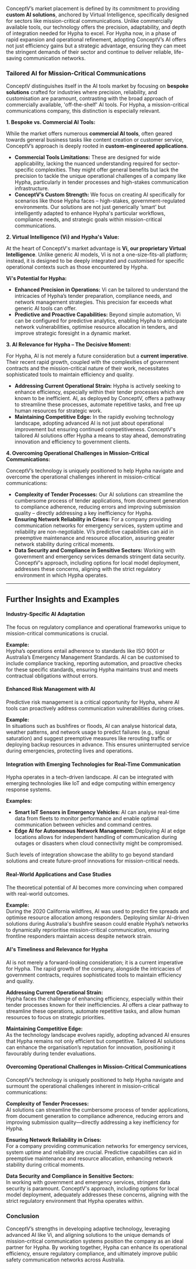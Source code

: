 
ConceptV’s market placement is defined by its commitment to providing **custom AI solutions**, anchored by Virtual Intelligence, specifically designed for sectors like mission-critical communications. Unlike commercially available tools, our technology offers the precision, adaptability, and depth of integration needed for Hypha to excel.  For Hypha now, in a phase of rapid expansion and operational refinement, adopting ConceptV’s AI offers not just efficiency gains but a strategic advantage, ensuring they can meet the stringent demands of their sector and continue to deliver reliable, life-saving communication networks.

### Tailored AI for Mission-Critical Communications

ConceptV distinguishes itself in the AI tools market by focusing on **bespoke solutions** crafted for industries where precision, reliability, and customisation are paramount, contrasting with the broad approach of commercially available, 'off-the-shelf' AI tools.  For Hypha, a mission-critical communications company, this distinction is especially relevant.

**1. Bespoke vs. Commercial AI Tools:**

While the market offers numerous **commercial AI tools**, often geared towards general business tasks like content creation or customer service, ConceptV’s approach is deeply rooted in **custom-engineered applications**.

- **Commercial Tools Limitations:**  These are designed for wide applicability, lacking the nuanced understanding required for sector-specific complexities. They might offer general benefits but lack the precision to tackle the unique operational challenges of a company like Hypha, particularly in tender processes and high-stakes communication infrastructure.
- **ConceptV’s Custom Strength:**  We focus on creating AI specifically for scenarios like those Hypha faces – high-stakes, government-regulated environments. Our solutions are not just generically ‘smart’ but intelligently adapted to enhance Hypha's particular workflows, compliance needs, and strategic goals within mission-critical communications.

**2. Virtual Intelligence (Vi) and Hypha's Value:**

At the heart of ConceptV's market advantage is **Vi, our proprietary Virtual Intelligence**. Unlike generic AI models, Vi is not a one-size-fits-all platform; instead, it is designed to be deeply integrated and customised for specific operational contexts such as those encountered by Hypha.

**Vi's Potential for Hypha:**
- **Enhanced Precision in Operations:** Vi can be tailored to understand the intricacies of Hypha’s tender preparation, compliance needs, and network management strategies. This precision far exceeds what generic AI tools can offer.
- **Predictive and Proactive Capabilities:** Beyond simple automation, Vi can be configured for predictive analytics, enabling Hypha to anticipate network vulnerabilities, optimise resource allocation in tenders, and improve strategic foresight in a dynamic market.

**3.  AI Relevance for Hypha – The Decisive Moment:**

For Hypha, AI is not merely a future consideration but a **current imperative**. Their recent rapid growth, coupled with the complexities of government contracts and the mission-critical nature of their work, necessitates sophisticated tools to maintain efficiency and quality.

- **Addressing Current Operational Strain:** Hypha is actively seeking to enhance efficiency, especially within their tender processes which are known to be inefficient. AI, as deployed by ConceptV, offers a pathway to streamline these processes, automate repetitive tasks, and free up human resources for strategic work.
- **Maintaining Competitive Edge:** In the rapidly evolving technology landscape, adopting advanced AI is not just about operational improvement but ensuring continued competitiveness. ConceptV's tailored AI solutions offer Hypha a means to stay ahead, demonstrating innovation and efficiency to government clients.

**4.  Overcoming Operational Challenges in Mission-Critical Communications:**

ConceptV’s technology is uniquely positioned to help Hypha navigate and overcome the operational challenges inherent in mission-critical communications:

- **Complexity of Tender Processes:**  Our AI solutions can streamline the cumbersome process of tender applications, from document generation to compliance adherence, reducing errors and improving submission quality – directly addressing a key inefficiency for Hypha.
- **Ensuring Network Reliability in Crises:**  For a company providing communication networks for emergency services, system uptime and reliability are non-negotiable. Vi’s predictive capabilities can aid in preemptive maintenance and resource allocation, assuring greater network stability during critical moments.
- **Data Security and Compliance in Sensitive Sectors:**  Working with government and emergency services demands stringent data security. ConceptV's approach, including options for local model deployment, addresses these concerns, aligning with the strict regulatory environment in which Hypha operates.


-----

## Further Insights and Examples


#### Industry-Specific AI Adaptation
The focus on regulatory compliance and operational frameworks unique to mission-critical communications is crucial. 

**Example:**  
Hypha’s operations entail adherence to standards like ISO 9001 or Australia’s Emergency Management Standards. AI can be customised to include compliance tracking, reporting automation, and proactive checks for these specific standards, ensuring Hypha maintains trust and meets contractual obligations without errors.

#### Enhanced Risk Management with AI
Predictive risk management is a critical opportunity for Hypha, where AI tools can proactively address communication vulnerabilities during crises.

**Example:**  
In situations such as bushfires or floods, AI can analyse historical data, weather patterns, and network usage to predict failures (e.g., signal saturation) and suggest preemptive measures like rerouting traffic or deploying backup resources in advance. This ensures uninterrupted service during emergencies, protecting lives and operations.

#### Integration with Emerging Technologies for Real-Time Communication
Hypha operates in a tech-driven landscape. AI can be integrated with emerging technologies like IoT and edge computing within emergency response systems.

**Examples:**  
- **Smart IoT Sensors in Emergency Vehicles:** AI can analyse real-time data from fleets to monitor performance and enable optimal communication between vehicles and command centres.  
- **Edge AI for Autonomous Network Management:** Deploying AI at edge locations allows for independent handling of communication during outages or disasters when cloud connectivity might be compromised.

Such levels of integration showcase the ability to go beyond standard solutions and create future-proof innovations for mission-critical needs.

#### Real-World Applications and Case Studies
The theoretical potential of AI becomes more convincing when compared with real-world outcomes. 

**Example:**  
During the 2020 California wildfires, AI was used to predict fire spreads and optimise resource allocation among responders. Deploying similar AI-driven solutions during Australia's bushfire season could enable Hypha’s networks to dynamically reprioritise mission-critical communication, ensuring frontline responders maintain access despite network strain.

#### AI's Timeliness and Relevance for Hypha
AI is not merely a forward-looking consideration; it is a current imperative for Hypha. The rapid growth of the company, alongside the intricacies of government contracts, requires sophisticated tools to maintain efficiency and quality.

**Addressing Current Operational Strain:**  
Hypha faces the challenge of enhancing efficiency, especially within their tender processes known for their inefficiencies. AI offers a clear pathway to streamline these operations, automate repetitive tasks, and allow human resources to focus on strategic priorities.

**Maintaining Competitive Edge:**  
As the technology landscape evolves rapidly, adopting advanced AI ensures that Hypha remains not only efficient but competitive. Tailored AI solutions can enhance the organisation’s reputation for innovation, positioning it favourably during tender evaluations.

#### Overcoming Operational Challenges in Mission-Critical Communications
ConceptV’s technology is uniquely positioned to help Hypha navigate and surmount the operational challenges inherent in mission-critical communications:

**Complexity of Tender Processes:**  
AI solutions can streamline the cumbersome process of tender applications, from document generation to compliance adherence, reducing errors and improving submission quality—directly addressing a key inefficiency for Hypha.

**Ensuring Network Reliability in Crises:**  
For a company providing communication networks for emergency services, system uptime and reliability are crucial. Predictive capabilities can aid in preemptive maintenance and resource allocation, enhancing network stability during critical moments.

**Data Security and Compliance in Sensitive Sectors:**  
In working with government and emergency services, stringent data security is paramount. ConceptV's approach, including options for local model deployment, adequately addresses these concerns, aligning with the strict regulatory environment that Hypha operates within.


### Conclusion
ConceptV’s strengths in developing adaptive technology, leveraging advanced AI like Vi, and aligning solutions to the unique demands of mission-critical communication systems position the company as an ideal partner for Hypha. By working together, Hypha can enhance its operational efficiency, ensure regulatory compliance, and ultimately improve public safety communication networks across Australia.